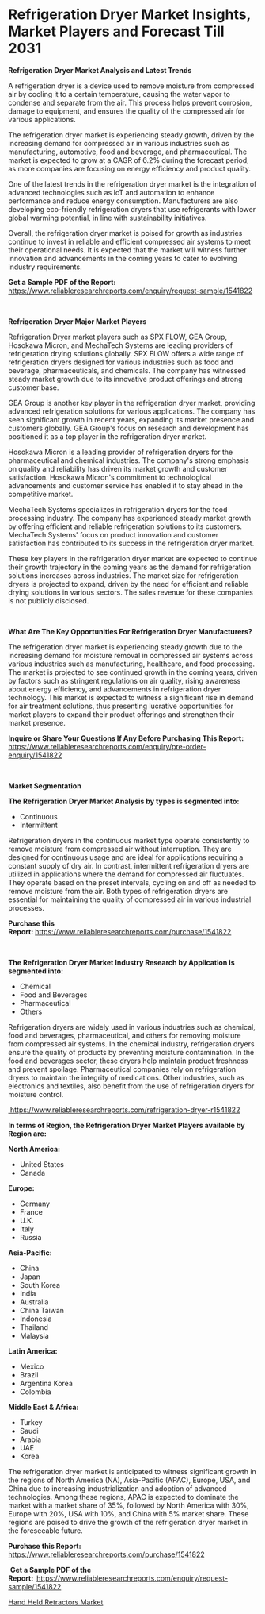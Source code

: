 <p><h1>Refrigeration Dryer Market Insights, Market Players and Forecast Till 2031</h1></p><p><strong>Refrigeration Dryer Market Analysis and Latest Trends</strong></p>
<p><p>A refrigeration dryer is a device used to remove moisture from compressed air by cooling it to a certain temperature, causing the water vapor to condense and separate from the air. This process helps prevent corrosion, damage to equipment, and ensures the quality of the compressed air for various applications.</p><p>The refrigeration dryer market is experiencing steady growth, driven by the increasing demand for compressed air in various industries such as manufacturing, automotive, food and beverage, and pharmaceutical. The market is expected to grow at a CAGR of 6.2% during the forecast period, as more companies are focusing on energy efficiency and product quality.</p><p>One of the latest trends in the refrigeration dryer market is the integration of advanced technologies such as IoT and automation to enhance performance and reduce energy consumption. Manufacturers are also developing eco-friendly refrigeration dryers that use refrigerants with lower global warming potential, in line with sustainability initiatives.</p><p>Overall, the refrigeration dryer market is poised for growth as industries continue to invest in reliable and efficient compressed air systems to meet their operational needs. It is expected that the market will witness further innovation and advancements in the coming years to cater to evolving industry requirements.</p></p>
<p><strong>Get a Sample PDF of the Report:&nbsp;</strong> <a href="https://www.reliableresearchreports.com/enquiry/request-sample/1541822">https://www.reliableresearchreports.com/enquiry/request-sample/1541822</a></p>
<p>&nbsp;</p>
<p><strong>Refrigeration Dryer Major Market Players</strong></p>
<p><p>Refrigeration Dryer market players such as SPX FLOW, GEA Group, Hosokawa Micron, and MechaTech Systems are leading providers of refrigeration drying solutions globally. SPX FLOW offers a wide range of refrigeration dryers designed for various industries such as food and beverage, pharmaceuticals, and chemicals. The company has witnessed steady market growth due to its innovative product offerings and strong customer base.</p><p>GEA Group is another key player in the refrigeration dryer market, providing advanced refrigeration solutions for various applications. The company has seen significant growth in recent years, expanding its market presence and customers globally. GEA Group's focus on research and development has positioned it as a top player in the refrigeration dryer market.</p><p>Hosokawa Micron is a leading provider of refrigeration dryers for the pharmaceutical and chemical industries. The company's strong emphasis on quality and reliability has driven its market growth and customer satisfaction. Hosokawa Micron's commitment to technological advancements and customer service has enabled it to stay ahead in the competitive market.</p><p>MechaTech Systems specializes in refrigeration dryers for the food processing industry. The company has experienced steady market growth by offering efficient and reliable refrigeration solutions to its customers. MechaTech Systems' focus on product innovation and customer satisfaction has contributed to its success in the refrigeration dryer market.</p><p>These key players in the refrigeration dryer market are expected to continue their growth trajectory in the coming years as the demand for refrigeration solutions increases across industries. The market size for refrigeration dryers is projected to expand, driven by the need for efficient and reliable drying solutions in various sectors. The sales revenue for these companies is not publicly disclosed.</p></p>
<p>&nbsp;</p>
<p><strong>What Are The Key Opportunities For Refrigeration Dryer Manufacturers?</strong></p>
<p><p>The refrigeration dryer market is experiencing steady growth due to the increasing demand for moisture removal in compressed air systems across various industries such as manufacturing, healthcare, and food processing. The market is projected to see continued growth in the coming years, driven by factors such as stringent regulations on air quality, rising awareness about energy efficiency, and advancements in refrigeration dryer technology. This market is expected to witness a significant rise in demand for air treatment solutions, thus presenting lucrative opportunities for market players to expand their product offerings and strengthen their market presence.</p></p>
<p><strong>Inquire or Share Your Questions If Any Before Purchasing This Report:</strong> <a href="https://www.reliableresearchreports.com/enquiry/pre-order-enquiry/1541822">https://www.reliableresearchreports.com/enquiry/pre-order-enquiry/1541822</a></p>
<p>&nbsp;</p>
<p><strong>Market Segmentation</strong></p>
<p><strong>The Refrigeration Dryer Market Analysis by types is segmented into:</strong></p>
<p><ul><li>Continuous</li><li>Intermittent</li></ul></p>
<p><p>Refrigeration dryers in the continuous market type operate consistently to remove moisture from compressed air without interruption. They are designed for continuous usage and are ideal for applications requiring a constant supply of dry air. In contrast, intermittent refrigeration dryers are utilized in applications where the demand for compressed air fluctuates. They operate based on the preset intervals, cycling on and off as needed to remove moisture from the air. Both types of refrigeration dryers are essential for maintaining the quality of compressed air in various industrial processes.</p></p>
<p><strong>Purchase this Report:&nbsp;</strong><a href="https://www.reliableresearchreports.com/purchase/1541822">https://www.reliableresearchreports.com/purchase/1541822</a></p>
<p>&nbsp;</p>
<p><strong>The Refrigeration Dryer Market Industry Research by Application is segmented into:</strong></p>
<p><ul><li>Chemical</li><li>Food and Beverages</li><li>Pharmaceutical</li><li>Others</li></ul></p>
<p><p>Refrigeration dryers are widely used in various industries such as chemical, food and beverages, pharmaceutical, and others for removing moisture from compressed air systems. In the chemical industry, refrigeration dryers ensure the quality of products by preventing moisture contamination. In the food and beverages sector, these dryers help maintain product freshness and prevent spoilage. Pharmaceutical companies rely on refrigeration dryers to maintain the integrity of medications. Other industries, such as electronics and textiles, also benefit from the use of refrigeration dryers for moisture control.</p></p>
<p><a href="https://www.reliableresearchreports.com/refrigeration-dryer-r1541822">&nbsp;https://www.reliableresearchreports.com/refrigeration-dryer-r1541822</a></p>
<p><strong>In terms of Region, the Refrigeration Dryer Market Players available by Region are:</strong></p>
<p>
    <p> <strong> North America: </strong>
        <ul>
            <li>United States</li>
            <li>Canada</li>
        </ul>
        </p> 
    <p> <strong> Europe: </strong>
        <ul>
            <li>Germany</li>
            <li>France</li>
            <li>U.K.</li>
            <li>Italy</li>
            <li>Russia</li>
        </ul>
        </p> 
    <p> <strong> Asia-Pacific: </strong>
        <ul>
            <li>China</li>
            <li>Japan</li>
            <li>South Korea</li>
            <li>India</li>
            <li>Australia</li>
            <li>China Taiwan</li>
            <li>Indonesia</li>
            <li>Thailand</li>
            <li>Malaysia</li>
        </ul>
        </p> 
    <p> <strong> Latin America: </strong>
        <ul>
            <li>Mexico</li>
            <li>Brazil</li>
            <li>Argentina Korea</li>
            <li>Colombia</li>
        </ul>
        </p> 
    <p> <strong> Middle East & Africa: </strong>
        <ul>
            <li>Turkey</li>
            <li>Saudi</li>
            <li>Arabia</li>
            <li>UAE</li>
            <li>Korea</li>
        </ul>
    </p>
    </p>
<p><p>The refrigeration dryer market is anticipated to witness significant growth in the regions of North America (NA), Asia-Pacific (APAC), Europe, USA, and China due to increasing industrialization and adoption of advanced technologies. Among these regions, APAC is expected to dominate the market with a market share of 35%, followed by North America with 30%, Europe with 20%, USA with 10%, and China with 5% market share. These regions are poised to drive the growth of the refrigeration dryer market in the foreseeable future.</p></p>
<p><strong>Purchase this Report: </strong><a href="https://www.reliableresearchreports.com/purchase/1541822">https://www.reliableresearchreports.com/purchase/1541822</a></p>
<p>&nbsp;<strong>Get a Sample PDF of the Report:&nbsp;&nbsp;</strong><a href="https://www.reliableresearchreports.com/enquiry/request-sample/1541822">https://www.reliableresearchreports.com/enquiry/request-sample/1541822</a></p>
<p><strong></strong></p>
<p><p><a href="https://frill-swim-3cd.notion.site/Hand-Held-Retractors-Market-Trends-and-Market-Analysis-forecasted-for-period-2024-2031-f7a109765e0d45c1a255e86d7bfd5d70">Hand Held Retractors Market</a></p></p>